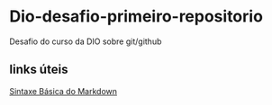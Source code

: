 # Dio-desafio-primeiro-repositorio
Desafio do curso da DIO sobre git/github

## links úteis
[Sintaxe Básica do Markdown](https://www.markdownguide.org/basic-syntax/)
